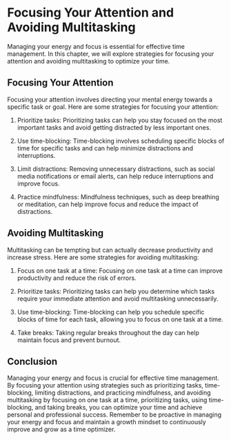 Focusing Your Attention and Avoiding Multitasking
============================================================================================

Managing your energy and focus is essential for effective time management. In this chapter, we will explore strategies for focusing your attention and avoiding multitasking to optimize your time.

Focusing Your Attention
-----------------------

Focusing your attention involves directing your mental energy towards a specific task or goal. Here are some strategies for focusing your attention:

1. Prioritize tasks: Prioritizing tasks can help you stay focused on the most important tasks and avoid getting distracted by less important ones.

2. Use time-blocking: Time-blocking involves scheduling specific blocks of time for specific tasks and can help minimize distractions and interruptions.

3. Limit distractions: Removing unnecessary distractions, such as social media notifications or email alerts, can help reduce interruptions and improve focus.

4. Practice mindfulness: Mindfulness techniques, such as deep breathing or meditation, can help improve focus and reduce the impact of distractions.

Avoiding Multitasking
---------------------

Multitasking can be tempting but can actually decrease productivity and increase stress. Here are some strategies for avoiding multitasking:

1. Focus on one task at a time: Focusing on one task at a time can improve productivity and reduce the risk of errors.

2. Prioritize tasks: Prioritizing tasks can help you determine which tasks require your immediate attention and avoid multitasking unnecessarily.

3. Use time-blocking: Time-blocking can help you schedule specific blocks of time for each task, allowing you to focus on one task at a time.

4. Take breaks: Taking regular breaks throughout the day can help maintain focus and prevent burnout.

Conclusion
----------

Managing your energy and focus is crucial for effective time management. By focusing your attention using strategies such as prioritizing tasks, time-blocking, limiting distractions, and practicing mindfulness, and avoiding multitasking by focusing on one task at a time, prioritizing tasks, using time-blocking, and taking breaks, you can optimize your time and achieve personal and professional success. Remember to be proactive in managing your energy and focus and maintain a growth mindset to continuously improve and grow as a time optimizer.
